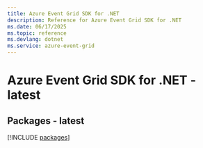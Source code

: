 ```yaml
---
title: Azure Event Grid SDK for .NET
description: Reference for Azure Event Grid SDK for .NET
ms.date: 06/17/2025
ms.topic: reference
ms.devlang: dotnet
ms.service: azure-event-grid
---
```

# Azure Event Grid SDK for .NET - latest
## Packages - latest
[!INCLUDE [packages](event-grid-index.md)]